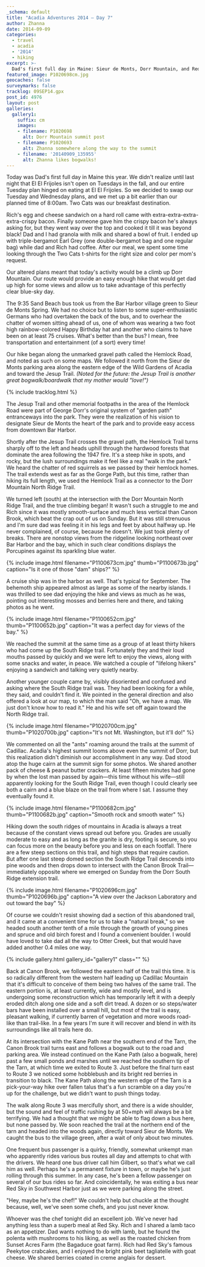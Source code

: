 ```yaml
---
_schema: default
title: "Acadia Adventures 2014 – Day 7"
author: Zhanna
date: 2014-09-09
categories:
  - travel
  - acadia
  - '2014'
  - hiking
excerpt: >-
  Dad's first full day in Maine: Sieur de Monts, Dorr Mountain, and Red Sky!
featured_image: P1020698cm.jpg
geocaches: false
surveymarks: false
tracklog: 09SEP14.gpx
post_id: 4976
layout: post
galleries:
  gallery1:
    suffix: cm
    images:
    - filename: P1020698
      alt: Dorr Mountain summit post
    - filename: P1020693
      alt: Zhanna somewhere along the way to the summit
    - filename: '20140909_135955'              
      alt: Zhanna likes bogwalks!   
---
```


Today was Dad's first full day in Maine this year. We didn't realize until last night that El El Frijoles isn't open on Tuesdays in the fall, and our entire Tuesday plan hinged on eating at El El Frijoles. So we decided to swap our Tuesday and Wednesday plans, and we met up a bit earlier than our planned time of 8:00am. Two Cats was our breakfast destination.

Rich's egg and cheese sandwich on a hard roll came with extra-extra-extra-extra-crispy bacon. Finally someone gave him the crispy bacon he's always asking for, but they went way over the top and cooked it till it was beyond black! Dad and I had granola with milk and shared a bowl of fruit. I ended up with triple-bergamot Earl Grey (one double-bergamot bag and one regular bag) while dad and Rich had coffee. After our meal, we spent some time looking through the Two Cats t-shirts for the right size and color per mom's request.

Our altered plans meant that today's activity would be a climb up Dorr Mountain.  Our route would provide an easy enough hike that would get dad up high for some views and allow us to take advantage of this perfectly clear blue-sky day. 

The 9:35 Sand Beach bus took us from the Bar Harbor village green to Sieur de Monts Spring. We had no choice but to listen to some super-enthusiastic Germans who had overtaken the back of the bus, and to overhear the chatter of women sitting ahead of us, one of whom was wearing a two foot high rainbow-colored Happy Birthday hat and another who claims to have been on at least 75 cruises. What's better than the bus? I mean, free transportation and entertainment (of a sort) every time!

Our hike began along the unmarked gravel path called the Hemlock Road, and noted as such on some maps. We followed it north from the Sieur de Monts parking area along the eastern edge of the Wild Gardens of Acadia and toward the Jesup Trail. _(Noted for the future: the Jesup Trail is another great bogwalk/boardwalk that my mother would "love!")_ 

{% include tracklog.html %}

The Jesup Trail and other memorial footpaths in the area of the Hemlock Road were part of George Dorr's original system of "garden path" entranceways into the park.  They were the realization of his vision to designate Sieur de Monts the heart of the park and to provide easy access from downtown Bar Harbor. 

Shortly after the Jesup Trail crosses the gravel path, the Hemlock Trail turns sharply off to the left and heads uphill through the hardwood forests that dominate the area following the 1947 fire. It's a steep hike in spots, and rocky, but the lush surroundings make it feel like a real "walk in the park." We heard the chatter of red squirrels as we passed by their hemlock homes. The trail extends west as far as the Gorge Path, but this time, rather than hiking its full length, we used the Hemlock Trail as a connector to the Dorr Mountain North Ridge Trail. 

We turned left (south) at the intersection with the Dorr Mountain North Ridge Trail, and the true climbing began! It wasn't such a struggle to me and Rich since it was mostly smooth-surface and much less vertical than Canon Brook, which beat the crap out of us on Sunday. But it was still strenuous and I'm sure dad was feeling it in his legs and feet by about halfway up. He never complained, of course, because he doesn't. We just took plenty of breaks. There are nonstop views from the ridgeline looking northeast over Bar Harbor and the bay, which in such clear conditions displays the Porcupines against its sparkling blue water. 

{% include image.html filename="P1100673cm.jpg" thumb="P1100673b.jpg" caption="Is it one of those &quot;dam&quot; ships?" %}

A cruise ship was in the harbor as well. That's typical for September. The behemoth ship appeared almost as large as some of the nearby islands. I was thrilled to see dad enjoying the hike and views as much as he was, pointing out interesting mosses and berries here and there, and taking photos as he went.

{% include image.html filename="P1100652cm.jpg" thumb="P1100652b.jpg" caption="It was a perfect day for views of the bay." %}

We reached the summit at the same time as a group of at least thirty hikers who had come up the South Ridge trail. Fortunately they and their loud mouths passed by quickly and we were left to enjoy the views, along with some snacks and water, in peace. We watched a couple of "lifelong hikers" enjoying a sandwich and talking very quietly nearby. 

Another younger couple came by, visibly disoriented and confused and asking where the South Ridge trail was. They had been looking for a while, they said, and couldn't find it. We pointed in the general direction and also offered a look at our map, to which the man said "Oh, we have a map. We just don't know how to read it." He and his wife set off again toward the North Ridge trail. 

{% include image.html filename="P1020700cm.jpg" thumb="P1020700b.jpg" caption="It's not Mt. Washington, but it'll do!" %}

We commented on all the "ants" roaming around the trails at the summit of Cadillac.  Acadia's highest summit looms above even the summit of Dorr, but this realization didn't diminish our accomplishment in any way. Dad stood atop the huge cairn at the summit sign for some photos. We shared another pack of cheese & peanut butter crackers. At least fifteen minutes had gone by when the lost man passed by again—this time without his wife—still apparently looking for the South Ridge Trail, even though I could clearly see both a cairn and a blue blaze on the trail from where I sat. I assume they eventually found it. 

{% include image.html filename="P1100682cm.jpg" thumb="P1100682b.jpg" caption="Smooth rock and smooth water" %}

Hiking down the south ridges of mountains in Acadia is always a treat because of the constant views spread out before you. Grades are usually moderate to easy and as long as the granite is dry, footing is secure, so you can focus more on the beauty before you and less on each footfall. There are a few steep sections on this trail, and high steps that require caution. But after one last steep domed section the South Ridge Trail descends into pine woods and then drops down to intersect with the Canon Brook Trail—immediately opposite where we emerged on Sunday from the Dorr South Ridge extension trail.

{% include image.html filename="P1020696cm.jpg" thumb="P1020696b.jpg" caption="A view over the Jackson Laboratory and out toward the bay" %}

Of course we couldn't resist showing dad a section of this abandoned trail, and it came at a convenient time for us to take a "natural break," so we headed south another tenth of a mile through the growth of young pines and spruce and old birch forest and I found a convenient boulder. I would have loved to take dad all the way to Otter Creek, but that would have added another 0.4 miles one way.

{% include gallery.html gallery_id="gallery1" class="" %}

Back at Canon Brook, we followed the eastern half of the trail this time. It is so radically different from the western half leading up Cadillac Mountain that it's difficult to conceive of them being two halves of the same trail. The eastern portion is, at least currently, wide and mostly level, and is undergoing some reconstruction which has temporarily left it with a deeply eroded ditch along one side and a soft dirt tread. A dozen or so steps/water bars have been installed over a small hill, but most of the trail is easy, pleasant walking, if currently barren of vegetation and more woods road-like than trail-like. In a few years I'm sure it will recover and blend in with its surroundings like all trails here do.

At its intersection with the Kane Path near the southern end of the Tarn, the Canon Brook trail turns east and follows a bogwalk out to the road and parking area. We instead continued on the Kane Path (also a bogwalk, here) past a few small ponds and marshes until we reached the southern tip of the Tarn, at which time we exited to Route 3. Just before the final turn east to Route 3 we noticed some hobblebush and its bright red berries in transition to black. The Kane Path along the western edge of the Tarn is a pick-your-way hike over fallen talus that's a fun scramble on a day you're up for the challenge, but we didn't want to push things today. 

The walk along Route 3 was mercifully short, and there is a wide shoulder, but the sound and feel of traffic rushing by at 50+mph will always be a bit terrifying. We had a thought that we might be able to flag down a bus here, but none passed by. We soon reached the trail at the northern end of the tarn and headed into the woods again, directly toward Sieur de Monts. We caught the bus to the village green, after a wait of only about two minutes. 

One frequent bus passenger is a quirky, friendly, somewhat unkempt man who apparently rides various bus routes all day and attempts to chat with the drivers. We heard one bus driver call him Gilbert, so that's what we call him as well. Perhaps he's a permanent fixture in town, or maybe he's just rolling through this summer. In any case, he's been a fellow passenger on several of our bus rides so far. And coincidentally, he was exiting a bus near Red Sky in Southwest Harbor just as we were parking along the street. 

"Hey, maybe he's the chef!" We couldn't help but chuckle at the thought because, well, we've seen some chefs, and you just never know.

Whoever was the chef tonight did an excellent job. We've never had anything less than a superb meal at Red Sky. Rich and I shared a lamb taco as an appetizer. Dad wants nothing to do with lamb, but he found the polenta with mushrooms to his liking, as well as the roasted chicken from Sunset Acres Farm (the Bagaduce goat farm). Rich had Red Sky's famous Peekytoe crabcakes, and I enjoyed the bright pink beet tagliatelle with goat cheese. We shared berries coated in creme anglais for dessert.

